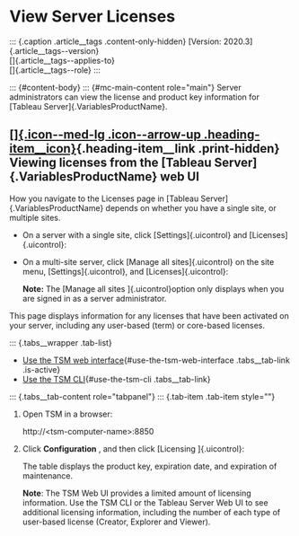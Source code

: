 

View Server Licenses
====================

::: {.caption .article__tags .content-only-hidden}
[Version: 2020.3]{.article__tags--version}\
[]{.article__tags--applies-to}\
[]{.article__tags--role}
:::

::: {#content-body}
::: {#mc-main-content role="main"}
Server administrators can view the license and product key information
for [Tableau Server]{.VariablesProductName}.

<div>

[[]{.icon--med-lg .icon--arrow-up .heading-item__icon}](https://help.tableau.com/current/server/en-us/view_licenses.htm#){.heading-item__link .print-hidden} Viewing licenses from the [Tableau Server]{.VariablesProductName} web UI
-------------------------------------------------------------------------------------------------------------------------------------------------------------------------------------------------------------------------------------

</div>

How you navigate to the Licenses page in [Tableau
Server]{.VariablesProductName} depends on whether you have a single
site, or multiple sites.

-   On a server with a single site, click [Settings]{.uicontrol} and
    [Licenses]{.uicontrol}:

-   On a multi-site server, click [Manage all sites]{.uicontrol} on the
    site menu, [Settings]{.uicontrol}, and [Licenses]{.uicontrol}:

    **Note:** The [Manage all sites ]{.uicontrol}option only displays
    when you are signed in as a server administrator.

This page displays information for any licenses that have been activated
on your server, including any user-based (term) or core-based licenses.

::: {.tabs__wrapper .tab-list}
-   [Use the TSM web
    interface](https://help.tableau.com/current/server/en-us/view_licenses.htm#use-the-tsm-web-interface){#use-the-tsm-web-interface
    .tabs__tab-link .is-active}
-   [Use the TSM
    CLI](https://help.tableau.com/current/server/en-us/view_licenses.htm#use-the-tsm-cli){#use-the-tsm-cli
    .tabs__tab-link}

::: {.tabs__tab-content role="tabpanel"}
::: {.tab-item .tab-item style=""}
1.  Open TSM in a browser:

    http://\<tsm-computer-name\>:8850

2.  Click **Configuration** , and then click [Licensing ]{.uicontrol}:

    The table displays the product key, expiration date, and expiration
    of maintenance.

    **Note**: The TSM Web UI provides a limited amount of licensing
    information. Use the TSM CLI or the Tableau Server Web UI to see
    additional licensing information, including the number of each type
    of user-based license (Creator, Explorer and Viewer).
